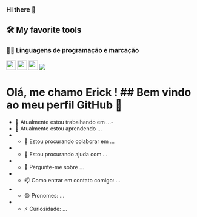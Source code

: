 ### Hi there 👋

<!--
**ErickAlmeida702/ErickAlmeida702** is a ✨ _special_ ✨ repository because its `README.md` (this file) appears on your GitHub profile.

Here are some ideas to get you started:

- 🔭 I’m currently working on ...
- 🌱 I’m currently learning ...
- 👯 I’m looking to collaborate on ...
- 🤔 I’m looking for help with ...
- 💬 Ask me about ...
- 📫 How to reach me: ...
- 😄 Pronouns: ...
- ⚡ Fun fact: ...
-->
## 🛠️ My favorite tools

### 👨‍💻 Linguagens de programação e marcação
<img src="https://cdn.jsdelivr.net/gh/devicons/devicon/icons/java/java-plain-wordmark.svg"  width="25" height="25"/>
<img src="https://cdn.jsdelivr.net/gh/devicons/devicon/icons/javascript/javascript-original.svg" width="25" height="25"/>
<img src="https://cdn.jsdelivr.net/gh/devicons/devicon/icons/html5/html5-original-wordmark.svg" width="25" height="25"/>
<img src="https://cdn.jsdelivr.net/gh/devicons/devicon/icons/vuejs/vuejs-original-wordmark.svg" />







# Olá, me chamo Erick ! ## Bem vindo ao meu perfil GitHub 👋
- 🔭 Atualmente estou trabalhando em ...- 
- 🌱 Atualmente estou aprendendo ...
- - 👯 Estou procurando colaborar em ...
- - 🤔 Estou procurando ajuda com ...
- - 💬 Pergunte-me sobre ...
- - 📫 Como entrar em contato comigo: ...
- - 😄 Pronomes: ...
- - ⚡ Curiosidade: ...
